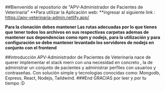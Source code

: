 ##Bienvenido al repositorio de "APV-Administrador de Pacientes de Veterinaria"
**Para utilizar la Aplicación web:  **ingresar al siguiente link : https://apv-veterinaria-admin.netlify.app/

**Para la clonación** 
**debes mantener Las rutas adecuadas por lo que tienes que tener todos los archivos en sus respectivas carpetas ademas de mantener sus dependencias como npm y nodejs, para la utilización y para configuración se debe mantener levantado los servidores de nodejs en conjunto con el frontend**

##introducción
APV-Administrador de Pacientes de Veterinaria nace de querer  implementar el stack mern con una necesidad en concreto , la de administrar un conjunto de pacientes y administrar perfiles con usuarios y contraseñas. Con solución simple y tecnologias conocidas como: Mongodb, Express, React, Nodejs, Taildwind.
###End
 GRACIAS por leer y por tu tiempo :D
